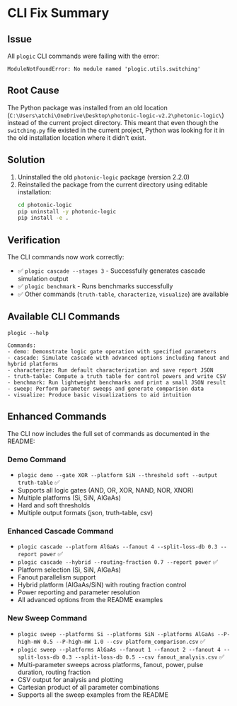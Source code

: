 # CLI Fix Summary

## Issue
All `plogic` CLI commands were failing with the error:
```
ModuleNotFoundError: No module named 'plogic.utils.switching'
```

## Root Cause
The Python package was installed from an old location (`C:\Users\atchi\OneDrive\Desktop\photonic-logic-v2.2\photonic-logic\`) instead of the current project directory. This meant that even though the `switching.py` file existed in the current project, Python was looking for it in the old installation location where it didn't exist.

## Solution
1. Uninstalled the old `photonic-logic` package (version 2.2.0)
2. Reinstalled the package from the current directory using editable installation:
   ```bash
   cd photonic-logic
   pip uninstall -y photonic-logic
   pip install -e .
   ```

## Verification
The CLI commands now work correctly:
- ✅ `plogic cascade --stages 3` - Successfully generates cascade simulation output
- ✅ `plogic benchmark` - Runs benchmarks successfully
- ✅ Other commands (`truth-table`, `characterize`, `visualize`) are available

## Available CLI Commands
```
plogic --help

Commands:
- demo: Demonstrate logic gate operation with specified parameters
- cascade: Simulate cascade with advanced options including fanout and hybrid platforms
- characterize: Run default characterization and save report JSON
- truth-table: Compute a truth table for control powers and write CSV
- benchmark: Run lightweight benchmarks and print a small JSON result
- sweep: Perform parameter sweeps and generate comparison data
- visualize: Produce basic visualizations to aid intuition
```

## Enhanced Commands
The CLI now includes the full set of commands as documented in the README:

### Demo Command
- `plogic demo --gate XOR --platform SiN --threshold soft --output truth-table` ✅
- Supports all logic gates (AND, OR, XOR, NAND, NOR, XNOR)
- Multiple platforms (Si, SiN, AlGaAs)
- Hard and soft thresholds
- Multiple output formats (json, truth-table, csv)

### Enhanced Cascade Command
- `plogic cascade --platform AlGaAs --fanout 4 --split-loss-db 0.3 --report power` ✅
- `plogic cascade --hybrid --routing-fraction 0.7 --report power` ✅
- Platform selection (Si, SiN, AlGaAs)
- Fanout parallelism support
- Hybrid platform (AlGaAs/SiN) with routing fraction control
- Power reporting and parameter resolution
- All advanced options from the README examples

### New Sweep Command
- `plogic sweep --platforms Si --platforms SiN --platforms AlGaAs --P-high-mW 0.5 --P-high-mW 1.0 --csv platform_comparison.csv` ✅
- `plogic sweep --platforms AlGaAs --fanout 1 --fanout 2 --fanout 4 --split-loss-db 0.3 --split-loss-db 0.5 --csv fanout_analysis.csv` ✅
- Multi-parameter sweeps across platforms, fanout, power, pulse duration, routing fraction
- CSV output for analysis and plotting
- Cartesian product of all parameter combinations
- Supports all the sweep examples from the README

